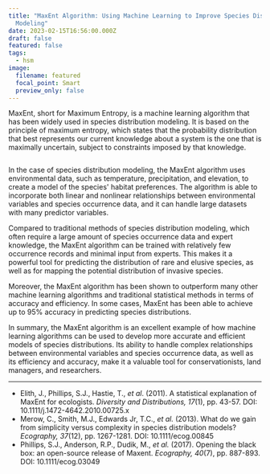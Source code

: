 ```yaml
---
title: "MaxEnt Algorithm: Using Machine Learning to Improve Species Distribution
  Modeling"
date: 2023-02-15T16:56:00.000Z
draft: false
featured: false
tags:
  - hsm
image:
  filename: featured
  focal_point: Smart
  preview_only: false
---
```

<!-- wp:paragraph -->

<p>MaxEnt, short for Maximum Entropy, is a machine learning algorithm that has been widely used in species distribution modeling. It is based on the principle of maximum entropy, which states that the probability distribution that best represents our current knowledge about a system is the one that is maximally uncertain, subject to constraints imposed by that knowledge.</p>
<!-- /wp:paragraph -->

<!-- wp:gallery {"linkTo":"none"} -->

<figure class="wp-block-gallery has-nested-images columns-default is-cropped"><!-- wp:image {"id":687,"sizeSlug":"large","linkDestination":"none"} -->
<figure class="wp-block-image size-large"><img src="https://estoeracampo.files.wordpress.com/2023/02/pexels-erik-mclean-4157094-1.jpg?w=1024" alt="" class="wp-image-687"/></figure>
<!-- /wp:image --></figure>
<!-- /wp:gallery -->

<!-- wp:paragraph -->

<p>In the case of species distribution modeling, the MaxEnt algorithm uses environmental data, such as temperature, precipitation, and elevation, to create a model of the species' habitat preferences. The algorithm is able to incorporate both linear and nonlinear relationships between environmental variables and species occurrence data, and it can handle large datasets with many predictor variables.</p>
<!-- /wp:paragraph -->

<!-- wp:paragraph -->

<p>Compared to traditional methods of species distribution modeling, which often require a large amount of species occurrence data and expert knowledge, the MaxEnt algorithm can be trained with relatively few occurrence records and minimal input from experts. This makes it a powerful tool for predicting the distribution of rare and elusive species, as well as for mapping the potential distribution of invasive species.</p>
<!-- /wp:paragraph -->

<!-- wp:paragraph -->

<p>Moreover, the MaxEnt algorithm has been shown to outperform many other machine learning algorithms and traditional statistical methods in terms of accuracy and efficiency. In some cases, MaxEnt has been able to achieve up to 95% accuracy in predicting species distributions.</p>
<!-- /wp:paragraph -->

<!-- wp:paragraph -->

<p>In summary, the MaxEnt algorithm is an excellent example of how machine learning algorithms can be used to develop more accurate and efficient models of species distributions. Its ability to handle complex relationships between environmental variables and species occurrence data, as well as its efficiency and accuracy, make it a valuable tool for conservationists, land managers, and researchers.</p>
<!-- /wp:paragraph -->

<!-- wp:separator -->

<hr class="wp-block-separator has-alpha-channel-opacity"/>
<!-- /wp:separator -->

<!-- wp:list -->

<ul><!-- wp:list-item -->
<li>Elith, J., Phillips, S.J., Hastie, T., <em>et al</em>. (2011). A statistical explanation of MaxEnt for ecologists. <em>Diversity and Distributions, 17</em>(1), pp. 43-57. DOI: 10.1111/j.1472-4642.2010.00725.x</li>
<!-- /wp:list-item -->

<!-- wp:list-item -->

<li>Merow, C., Smith, M.J., Edwards Jr, T.C., <em>et al.</em> (2013). What do we gain from simplicity versus complexity in species distribution models? <em>Ecography, 37</em>(12), pp. 1267-1281. DOI: 10.1111/ecog.00845</li>
<!-- /wp:list-item -->

<!-- wp:list-item -->

<li>Phillips, S.J., Anderson, R.P., Dudik, M., <em>et al.</em> (2017). Opening the black box: an open-source release of Maxent. <em>Ecography, 40</em>(7), pp. 887-893. DOI: 10.1111/ecog.03049</li>
<!-- /wp:list-item --></ul>
<!-- /wp:list -->